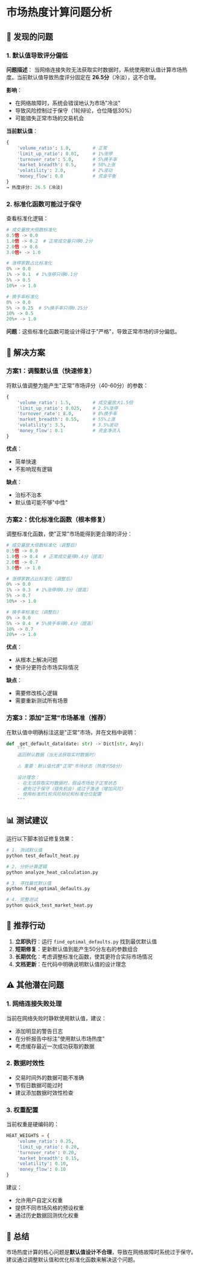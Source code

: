 # 市场热度计算问题分析

## 🔴 发现的问题

### 1. 默认值导致评分偏低

**问题描述**：
当网络连接失败无法获取实时数据时，系统使用默认值计算市场热度。当前默认值导致热度评分固定在 **26.5分**（冷淡），这不合理。

**影响**：
- 在网络故障时，系统会错误地认为市场"冷淡"
- 导致风险控制过于保守（1轮辩论，仓位降低30%）
- 可能错失正常市场的交易机会

**当前默认值**：
```python
{
    'volume_ratio': 1.0,        # 正常
    'limit_up_ratio': 0.01,     # 1%涨停
    'turnover_rate': 5.0,       # 5%换手率
    'market_breadth': 0.5,      # 50%上涨
    'volatility': 2.0,          # 2%波动
    'money_flow': 0.0           # 资金平衡
}
→ 热度评分: 26.5 (冷淡)
```

### 2. 标准化函数可能过于保守

查看标准化逻辑：

```python
# 成交量放大倍数标准化
0.5倍 -> 0.0
1.0倍 -> 0.2  # 正常成交量只得0.2分
2.0倍 -> 0.6
3.0倍+ -> 1.0

# 涨停家数占比标准化
0% -> 0.0
1% -> 0.1  # 1%涨停只得0.1分
5% -> 0.5
10%+ -> 1.0

# 换手率标准化
0% -> 0.0
5% -> 0.25  # 5%换手率只得0.25分
10% -> 0.5
20%+ -> 1.0
```

**问题**：这些标准化函数可能设计得过于"严格"，导致正常市场的评分偏低。

## 🔧 解决方案

### 方案1：调整默认值（快速修复）

将默认值调整为能产生"正常"市场评分（40-60分）的参数：

```python
{
    'volume_ratio': 1.5,        # 成交量放大1.5倍
    'limit_up_ratio': 0.025,    # 2.5%涨停
    'turnover_rate': 8.0,       # 8%换手率
    'market_breadth': 0.55,     # 55%上涨
    'volatility': 3.5,          # 3.5%波动
    'money_flow': 0.1           # 资金净流入
}
```

**优点**：
- 简单快速
- 不影响现有逻辑

**缺点**：
- 治标不治本
- 默认值可能不够"中性"

### 方案2：优化标准化函数（根本修复）

调整标准化函数，使"正常"市场能得到更合理的评分：

```python
# 成交量放大倍数标准化（调整后）
0.5倍 -> 0.0
1.0倍 -> 0.4  # 正常成交量得0.4分（提高）
2.0倍 -> 0.7
3.0倍+ -> 1.0

# 涨停家数占比标准化（调整后）
0% -> 0.0
1% -> 0.3  # 1%涨停得0.3分（提高）
5% -> 0.7
10%+ -> 1.0

# 换手率标准化（调整后）
0% -> 0.0
5% -> 0.4  # 5%换手率得0.4分（提高）
10% -> 0.7
20%+ -> 1.0
```

**优点**：
- 从根本上解决问题
- 使评分更符合市场实际情况

**缺点**：
- 需要修改核心逻辑
- 需要重新测试所有场景

### 方案3：添加"正常"市场基准（推荐）

在默认值中明确标注这是"正常"市场，并在文档中说明：

```python
def _get_default_data(date: str) -> Dict[str, Any]:
    """
    返回默认数据（当无法获取实时数据时）
    
    ⚠️ 重要：默认值代表"正常"市场状态（热度约50分）
    
    设计理念：
    - 在无法获取实时数据时，假设市场处于正常状态
    - 避免过于保守（错失机会）或过于激进（增加风险）
    - 使用标准的1轮风险辩论和标准仓位配置
    """
```

## 📊 测试建议

运行以下脚本验证修复效果：

```bash
# 1. 测试默认值
python test_default_heat.py

# 2. 分析计算逻辑
python analyze_heat_calculation.py

# 3. 寻找最优默认值
python find_optimal_defaults.py

# 4. 完整测试
python quick_test_market_heat.py
```

## 🎯 推荐行动

1. **立即执行**：运行 `find_optimal_defaults.py` 找到最优默认值
2. **短期修复**：更新默认值到能产生50分左右的参数组合
3. **长期优化**：考虑调整标准化函数，使其更符合实际市场情况
4. **文档更新**：在代码中明确说明默认值的设计理念

## ⚠️ 其他潜在问题

### 1. 网络连接失败处理

当前在网络失败时静默使用默认值，建议：
- 添加明显的警告日志
- 在分析报告中标注"使用默认市场热度"
- 考虑缓存最近一次成功获取的数据

### 2. 数据时效性

- 交易时间外的数据可能不准确
- 节假日数据可能过时
- 建议添加数据时效性检查

### 3. 权重配置

当前权重是硬编码的：
```python
HEAT_WEIGHTS = {
    'volume_ratio': 0.25,
    'limit_up_ratio': 0.20,
    'turnover_rate': 0.20,
    'market_breadth': 0.15,
    'volatility': 0.10,
    'money_flow': 0.10
}
```

建议：
- 允许用户自定义权重
- 提供不同市场风格的预设权重
- 通过历史数据回测优化权重

## 📝 总结

市场热度计算的核心问题是**默认值设计不合理**，导致在网络故障时系统过于保守。建议通过调整默认值和优化标准化函数来解决这个问题。
